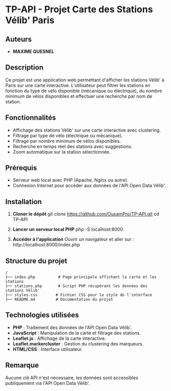# TP-API - Projet Carte des Stations Vélib' Paris

## Auteurs
- **MAXIME QUESNEL**

## Description
Ce projet est une application web permettant d'afficher les stations Vélib' à Paris sur une carte interactive. L'utilisateur peut filtrer les stations en fonction du type de vélo disponible (mécanique ou électrique), du nombre minimum de vélos disponibles et effectuer une recherche par nom de station.

## Fonctionnalités
- Affichage des stations Vélib' sur une carte interactive avec clustering.
- Filtrage par type de vélo (électrique ou mécanique).
- Filtrage par nombre minimum de vélos disponibles.
- Recherche en temps réel des stations avec suggestions.
- Zoom automatique sur la station sélectionnée.

## Prérequis
- Serveur web local avec PHP (Apache, Nginx ou autre).
- Connexion Internet pour accéder aux données de l'API Open Data Vélib'.

## Installation
1. **Cloner le dépôt**
   git clone https://github.com/OuxamPro/TP-API.git
   cd TP-API

2. **Lancer un serveur local PHP**
   php -S localhost:8000
3. **Accéder à l'application**
   Ouvrir un navigateur et aller sur : http://localhost:8000/index.php
   

## Structure du projet
```
/
├── index.php          # Page principale affichant la carte et les stations
├── stations.php       # Script PHP récupérant les données des stations Vélib'
├── styles.css        # Fichier CSS pour le style de l'interface
├── README.md         # Documentation du projet
```

## Technologies utilisées
- **PHP** : Traitement des données de l'API Open Data Vélib'.
- **JavaScript** : Manipulation de la carte et filtrage des stations.
- **Leaflet.js** : Affichage de la carte interactive.
- **Leaflet.markercluster** : Gestion du clustering des marqueurs.
- **HTML/CSS** : Interface utilisateur.

## Remarque
Aucune clé API n'est nécessaire, les données sont accessibles publiquement via l'API Open Data Vélib'.
